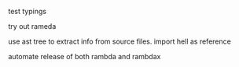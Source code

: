 test typings

try out rameda

use ast tree to extract info from source files. import hell as reference

automate release of both rambda and rambdax
